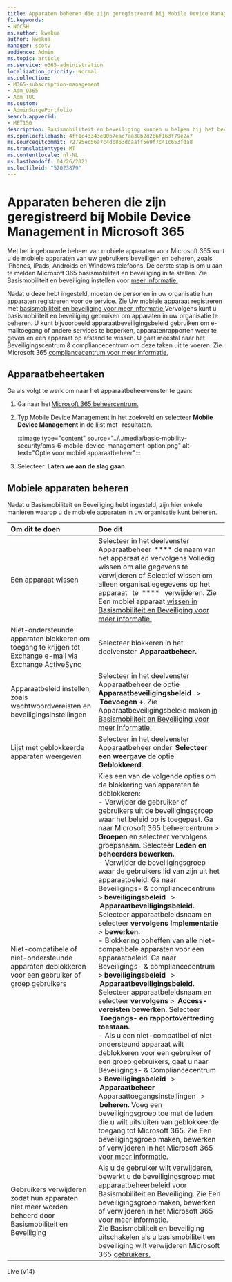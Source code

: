 ```yaml
---
title: Apparaten beheren die zijn geregistreerd bij Mobile Device Management in Microsoft 365
f1.keywords:
- NOCSH
ms.author: kwekua
author: kwekua
manager: scotv
audience: Admin
ms.topic: article
ms.service: o365-administration
localization_priority: Normal
ms.collection:
- M365-subscription-management
- Adm_O365
- Adm_TOC
ms.custom:
- AdminSurgePortfolio
search.appverid:
- MET150
description: Basismobiliteit en beveiliging kunnen u helpen bij het beveiligen en beheren van mobiele apparaten.
ms.openlocfilehash: 4ff1c43343e00b7eac7aa38b2d266f163f79e2a7
ms.sourcegitcommit: 72795ec56a7c4db863dcaaff5e9f7c41c653fda8
ms.translationtype: MT
ms.contentlocale: nl-NL
ms.lasthandoff: 04/26/2021
ms.locfileid: "52023879"
---
```

# <a name="manage-devices-enrolled-in-mobile-device-management-in-microsoft-365"></a>Apparaten beheren die zijn geregistreerd bij Mobile Device Management in Microsoft 365

Met het ingebouwde beheer van mobiele apparaten voor Microsoft 365 kunt u de mobiele apparaten van uw gebruikers beveiligen en beheren, zoals iPhones, iPads, Androids en Windows telefoons. De eerste stap is om u aan te melden Microsoft 365 basismobiliteit en beveiliging in te stellen. Zie Basismobiliteit en beveiliging instellen voor [meer informatie.](set-up.md)

Nadat u deze hebt ingesteld, moeten de personen in uw organisatie hun apparaten registreren voor de service. Zie Uw mobiele apparaat registreren met [basismobiliteit en beveiliging voor meer informatie.](enroll-your-mobile-device.md)Vervolgens kunt u basismobiliteit en beveiliging gebruiken om apparaten in uw organisatie te beheren. U kunt bijvoorbeeld apparaatbeveiligingsbeleid gebruiken om e-mailtoegang of andere services te beperken, apparatenrapporten weer te geven en een apparaat op afstand te wissen. U gaat meestal naar het Beveiligingscentrum & compliancecentrum om deze taken uit te voeren. Zie Microsoft 365 [compliancecentrum voor meer informatie.](../../compliance/microsoft-365-compliance-center.md)

## <a name="device-management-tasks"></a>Apparaatbeheertaken

Ga als volgt te werk om naar het apparaatbeheervenster te gaan:

1. Ga naar het [Microsoft 365 beheercentrum.](../../admin/admin-overview/about-the-admin-center.md)

2. Typ Mobile Device Management in het zoekveld en selecteer **Mobile Device Management** in de lijst met   resultaten.

    :::image type="content" source="../../media/basic-mobility-security/bms-6-mobile-device-management-option.png" alt-text="Optie voor mobiel apparaatbeheer":::

3. Selecteer  **Laten we aan de slag gaan.**

## <a name="manage-mobile-devices"></a>Mobiele apparaten beheren

Nadat u Basismobiliteit en Beveiliging hebt ingesteld, zijn hier enkele manieren waarop u de mobiele apparaten in uw organisatie kunt beheren.

|**Om dit te doen**|**Doe dit**|
|:----------------|:------------------------------------------------------------------------------|
|Een apparaat wissen |Selecteer in het deelvenster Apparaatbeheer  **** de naam van het apparaat *en* vervolgens Volledig wissen om alle gegevens te verwijderen of Selectief wissen om alleen organisatiegegevens op het apparaat   te  ****   verwijderen. Zie Een mobiel apparaat [wissen in Basismobiliteit en Beveiliging voor meer informatie.](wipe-mobile-device.md)|
|Niet-ondersteunde apparaten blokkeren om toegang te krijgen tot Exchange e-mail via Exchange ActiveSync |Selecteer blokkeren in het deelvenster  **Apparaatbeheer.** |
|Apparaatbeleid instellen, zoals wachtwoordvereisten en beveiligingsinstellingen |Selecteer in het deelvenster Apparaatbeheer de optie **Apparaatbeveiligingsbeleid**   >  **Toevoegen +**. Zie Apparaatbeveiligingsbeleid maken [in Basismobiliteit en Beveiliging voor meer informatie.](create-device-security-policies.md)|
|Lijst met geblokkeerde apparaten weergeven  |Selecteer in het deelvenster Apparaatbeheer onder  **Selecteer een weergave** de optie     **Geblokkeerd.** |
|Niet-compatibele of niet-ondersteunde apparaten deblokkeren voor een gebruiker of groep gebruikers  |Kies een van de volgende opties om de blokkering van apparaten te deblokkeren:<br/>- Verwijder de gebruiker of gebruikers uit de beveiligingsgroep waar het beleid op is toegepast. Ga naar Microsoft 365 beheercentrum > **Groepen** en selecteer vervolgens groepsnaam. Selecteer **Leden en beheerders bewerken.**<br/>- Verwijder de beveiligingsgroep waar de gebruikers lid van zijn uit het apparaatbeleid. Ga naar Beveiligings- & compliancecentrum > **beveiligingsbeleid**   >  **Apparaatbeveiligingsbeleid.** Selecteer apparaatbeleidsnaam en selecteer **vervolgens Implementatie**  >  **bewerken.**<br/>- Blokkering opheffen van alle niet-compatibele apparaten voor een apparaatbeleid. Ga naar Beveiligings- & compliancecentrum > **beveiligingsbeleid**   >  **Apparaatbeveiligingsbeleid.** Selecteer apparaatbeleidsnaam en selecteer **vervolgens**  >  **Access-vereisten bewerken.** Selecteer  **Toegangs- en rapportovertreding toestaan.**<br/>- Als u een niet-compatibel of niet-ondersteund apparaat wilt deblokkeren voor een gebruiker of een groep gebruikers, gaat u naar Beveiligings- & Compliancecentrum > **Beveiligingsbeleid**   >  **Apparaatbeheer** Apparaattoegangsinstellingen   >  **beheren.** Voeg een beveiligingsgroep toe met de leden die u wilt uitsluiten van geblokkeerde toegang tot Microsoft 365. Zie Een beveiligingsgroep maken, bewerken of verwijderen in het Microsoft 365 [voor meer informatie.](../../admin/email/create-edit-or-delete-a-security-group.md)|
|Gebruikers verwijderen zodat hun apparaten niet meer worden beheerd door Basismobiliteit en Beveiliging |Als u de gebruiker wilt verwijderen, bewerkt u de beveiligingsgroep met apparaatbeheerbeleid voor Basismobiliteit en Beveiliging. Zie Een beveiligingsgroep maken, bewerken of verwijderen in het Microsoft 365  [voor meer informatie.](../../admin/email/create-edit-or-delete-a-security-group.md)<br/>Zie Basismobiliteit en beveiliging uitschakelen als u basismobiliteit en beveiliging wilt verwijderen Microsoft 365 [gebruikers.](turn-off.md)|

Live (v14)